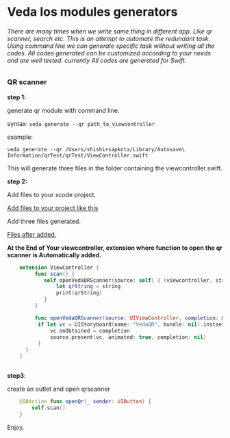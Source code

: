 # Veda Ios modules generators
###### There are many times when we write same thing in different app. Like qr scanner, search etc. This is an attempt to automate the redundant task. Using command line we can generate specific task without writing all the codes. All codes generated can be customized according to your needs and are well tested. currently All codes are generated for Swift.


### QR scanner

**step 1:**

generate qr module with command line.

syntax:  `veda generate --qr path_to_viewcontroller`

example: 

`veda generate --qr /Users/shishirsapkota/Library/Autosave\ Information/qrTest/qrTest/ViewController.swift`

This will generate three files in the folder containing the viewcontroller.swift.  

**step 2:** 

Add files to your xcode project.

[Add files to your project like this](https://lh3.googleusercontent.com/yfMZKNaGzODzaQRtyGwUPJpRrhohbxheezgS04VRUeHvq3j9OgPrHnIDC_wNQTnSpv-S03OEPISFTEEVjl6WDmx3l-bMwmi0xNTYMgR-jgvHpy4sYRxBDUsl1SiNLPFJzDgz6ZUX9GaDQpwNLSqjXq5wFTE_O4TNgha_tHr1XI3eJu39wt5EX4HMWWKefzDKaOSac5OtEGUwZ_-LTju2J-3zMyD4q2tnbQ_uv853CCUWjqjcLOQ-6zsJYH9pJkf75yNsWV9We0-9kNKwCbPrEX6x-rdPux35dNTKmz5eC6czJo8ONgsmI2trfSxTN9ZCLIJ1YJP94RwdKlY-MtWpFdjZuqA3QGzB5rFIB98NkRqHx0hKk9UxP7QBYxeWl13O-Dd_RZJSNPn4gYXfav6SJbqvwd9HUv8uKCpCGAtn0QaK9YUZ6U9qHlBPTKfd74CmHB0aY-KQ4kc99a6h-SGMH72ARlkTe83__qgQyphwuPcU6rRn36ScNSxxwGkLZzzWwNkM8t7X1Fh7OGeN9WQ1E5oNxPzzwmJiP5S8e6ep6Rm2ISA7nb8qcHdyBLEj1QIcDAaIPYaxEuHfXVOMb2HtFXjrMVNP2BUVLzTPbWk=w340-h475-no)

Add three files generated.

[Files after added.](https://lh3.googleusercontent.com/2i-K6a8L-snz5FEWeua32K3bAezDJhsHvXlLXK3sDTZsrXNYOSi7WAO14txD4aPbjI8XHs75vg5y6TCt_E1DUafbMD9-wxMAp1pvcVXt_zDJSvSJkxZmd5m0Xa8Ht-hj7PENwViavB_7QLzrLlrQ9vE4rWcvRYMYiVxO3QkdqSle_0xlm_mUwyzivZzGIazj2GD6nM88kMEBn6fCoImIxeGF8Q1C4c_aZKi_7PsBDIaKN-NS5Uz_PoVZVudt5XPIP-vhzSOmx4shZ_OajX8nctjVwVbpJdSXMCig2MSX3EAuWZlzmYxbO0viM3qmU9U75kmzgKWVsceB3Izqbv0Xh7CyHhvaS1wtEKvT48LKRzImZgsRbUqTitFwIspdJ18rfuXIodZwmquXcRu3K_YxGGXiMozdW2MnE_K780-IW6BDO786TK2ACbVLQmZY0RBxj2-AsTfwW0mhIK9gn6OLBpltF924au8U_TaTbPRVXt_2PRFCH7CspogICbP3qO8_s8_6BnS1lGv5fx_RpqmarZta6D8bsH31YGdqFKf84qHhvhlrA4f5yhtJOhe9l6v2uv8LngCf6Hz_c-bWXfsve4wBphwCdYk_StILGJg=w262-h102-no)


**At the End of Your viewcontroller, extension where function to open the qr scanner is Automatically added.**

```swift
    extension ViewController {
         func scan() {
            self.openVedaQRScanner(source: self) { (viewcontroller, string) in
                let qrString = string
                print(qrString)
            }
         }

         func openVedaQRScanner(source: UIViewController, completion: @escaping (VedaQRScannerViewController, String)->()) {
          if let vc = UIStoryboard(name: "VedaQR", bundle: nil).instantiateInitialViewController() as? VedaQRScannerViewController {
              vc.onObtained = completion
              source.present(vc, animated: true, completion: nil)
          }
      }
    }
    
```

**step3**: 

create an outlet and open qrscanner

```swift
    @IBAction func openQr(_ sender: UIButton) {
        self.scan()
    }
```


Enjoy.

